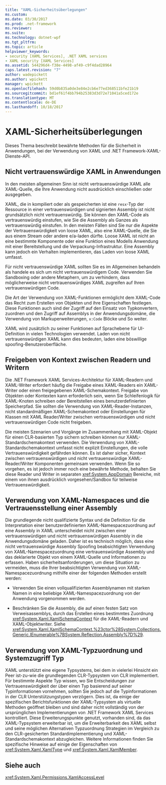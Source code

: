 ```yaml
---
title: "XAML-Sicherheitsüberlegungen"
ms.custom: 
ms.date: 03/30/2017
ms.prod: .net-framework
ms.reviewer: 
ms.suite: 
ms.technology: dotnet-wpf
ms.tgt_pltfrm: 
ms.topic: article
helpviewer_keywords:
- security [XAML Services], .NET XAML services
- XAML security [XAML Services]
ms.assetid: 544296d4-f38e-4498-af49-c9f4dad28964
caps.latest.revision: "7"
author: wadepickett
ms.author: wpickett
manager: wpickett
ms.openlocfilehash: 59d0b835a0de3e84e2cb6e77ed368511bfe21b19
ms.sourcegitcommit: bd1ef61f4bb794b25383d3d72e71041a5ced172e
ms.translationtype: MT
ms.contentlocale: de-DE
ms.lasthandoff: 10/18/2017
---
```

# <a name="xaml-security-considerations"></a>XAML-Sicherheitsüberlegungen
Dieses Thema beschreibt bewährte Methoden für die Sicherheit in Anwendungen, bei der Verwendung von XAML und .NET Framework-XAML-Dienste-API.  
  
## <a name="untrusted-xaml-in-applications"></a>Nicht vertrauenswürdige XAML in Anwendungen  
 In den meisten allgemeinen Sinn ist nicht vertrauenswürdige XAML alle XAML-Quelle, die Ihre Anwendung nicht ausdrücklich einschließen oder ausgegeben.  
  
 XAML, die in kompiliert oder als gespeicherten ist eine `resx`-Typ der Ressource in einer vertrauenswürdigen und signierten Assembly ist nicht grundsätzlich nicht vertrauenswürdig. Sie können den XAML-Code als vertrauenswürdig einstufen, wie Sie die Assembly als Ganzes als vertrauenswürdig einstufen. In den meisten Fällen sind Sie nur die Aspekte der Vertrauenswürdigkeit von loose XAML, also eine XAML-Quelle, die Sie aus einem Stream oder andere e/a-laden dürfte. Loose XAML ist nicht an eine bestimmte Komponente oder eine Funktion eines Modells Anwendung mit einer Bereitstellung und die Verpackung-Infrastruktur. Eine Assembly kann jedoch ein Verhalten implementieren, das Laden von loose XAML umfasst.  
  
 Für nicht vertrauenswürdige XAML sollten Sie es im Allgemeinen behandeln als handele es sich um nicht vertrauenswürdigem Code. Verwenden Sie Sandboxing oder andere Metaphern, um zu verhindern, dass möglicherweise nicht vertrauenswürdiges XAML zugreifen auf Ihren vertrauenswürdigen Code.  
  
 Die Art der Verwendung von XAML-Funktionen ermöglicht dem XAML-Code das Recht zum Erstellen von Objekten und ihre Eigenschaften festlegen. Diese Funktionen auch sind der Zugriff auf den Einsatz von Typkonvertern, zuordnen und den Zugriff auf Assemblys in der Anwendungsdomäne, die Verwendung von Markuperweiterungen, `x:Code` Blöcke und So weiter.  
  
 XAML wird zusätzlich zu seiner Funktionen auf Sprachebene für UI-Definition in vielen Technologien verwendet. Laden von nicht vertrauenswürdigen XAML kann dies bedeuten, laden eine böswillige spoofing-Benutzeroberfläche.  
  
## <a name="sharing-context-between-readers-and-writers"></a>Freigeben von Kontext zwischen Readern und Writern  
 Die .NET Framework XAML Services-Architektur für XAML-Readern und XAML-Writer erfordert häufig die Freigabe eines XAML-Readers ein XAML-Writer oder einen freigegebenen XAML-Schemakontext. Freigabe von Objekten oder Kontexten kann erforderlich sein, wenn Sie Schleifenlogik für XAML-Knoten schreiben oder Bereitstellen eines benutzerdefinierten Speicherpfad. Sie sollten die Verwendung von XAML-Reader-Instanzen, nicht standardmäßigen XAML-Schemakontext oder Einstellungen für Klassen mit XAML Reader/Writer zwischen vertrauenswürdigen und nicht vertrauenswürdigen Code nicht freigeben.  
  
 Die meisten Szenarien und Vorgänge im Zusammenhang mit XAML-Objekt für einen CLR-basierten Typ sichern schreiben können nur XAML-Standardschemakontext verwenden. Die Verwendung von XAML-Standardschemakontext umfasst nicht explizit Einstellungen, die volle Vertrauenswürdigkeit gefährden können. Es ist daher sicher, Kontext zwischen vertrauenswürdigen und nicht vertrauenswürdige XAML-Reader/Writer Komponenten gemeinsam verwenden. Wenn Sie so vorgehen, es ist jedoch immer noch eine bewährte Methode, behalten Sie diese Reader und Writer in separaten <xref:System.AppDomain> Bereiche, mit einem von ihnen ausdrücklich vorgesehen/Sandbox für teilweise Vertrauenswürdigkeit.  
  
## <a name="xaml-namespaces-and-assembly-trust"></a>Verwendung von XAML-Namespaces und die Vertrauensstellung einer Assembly  
 Die grundlegende nicht qualifizierte Syntax und die Definition für die Interpretation einer benutzerdefinierten XAML-Namespacezuordnung auf eine Assembly in XAML unterscheidet nicht zwischen einer vertrauenswürdigen und nicht vertrauenswürdigen Assembly in die Anwendungsdomäne geladen. Daher ist es technisch möglich, dass eine nicht vertrauenswürdige Assembly Spoofing beabsichtigten Verwendung von XAML-Namespacezuordnung eine vertrauenswürdige Assembly und das deklarierte Objekt von einem XAML-Quelle und Informationen zu erfassen. Haben sicherheitsanforderungen, um diese Situation zu vermeiden, muss die Ihrer beabsichtigten Verwendung von XAML-Namespacezuordnung mithilfe einer der folgenden Methoden erstellt werden:  
  
-   Verwenden Sie einen vollqualifizierten Assemblynamen mit starken Namen in eine beliebige XAML-Namespacezuordnung von der Anwendung vorgenommen werden.  
  
-   Beschränken Sie die Assembly, die auf einen festen Satz von Verweisassemblys, durch das Erstellen eines bestimmtes Zuordnung <xref:System.Xaml.XamlSchemaContext> für die XAML-Readern und XAML-Objektwriter. Siehe <xref:System.Xaml.XamlSchemaContext.%23ctor%28System.Collections.Generic.IEnumerable%7BSystem.Reflection.Assembly%7D%29>.  
  
## <a name="xaml-type-mapping-and-type-system-access"></a>Verwendung von XAML-Typzuordnung und Systemzugriff Typ  
 XAML unterstützt eine eigene Typsystems, bei dem in vielerlei Hinsicht ein Peer ist-zu-wie die grundlegenden CLR-Typsystem von CLR implementiert. Für bestimmte Aspekte Typ wissen, wo Sie Entscheidungen zur Vertrauenswürdigkeit der über einen Typ basierend auf seiner Typinformationen vornehmen, sollten Sie jedoch auf die Typinformationen in der CLR Unterstützungstypen verzögern. Dies ist, da einige der spezifischen Berichtsfunktionen der XAML-Typsystem als virtuelle Methoden geöffnet bleiben und sind daher nicht vollständig von der ursprünglichen Implementierungen von .NET Framework XAML Services kontrolliert. Diese Erweiterungspunkte genutzt, vorhanden sind, da das XAML-Typsystem erweiterbar ist, um die Erweiterbarkeit des XAML selbst und seine möglichen Alternativen Typzuordnung Strategien im Vergleich zu den CLR-gesicherten Standardimplementierung und XAML-Standardschemakontext abzugleichen. Weitere Informationen finden Sie spezifische Hinweise auf einige der Eigenschaften von <xref:System.Xaml.XamlType> und <xref:System.Xaml.XamlMember>.  
  
## <a name="see-also"></a>Siehe auch  
 <xref:System.Xaml.Permissions.XamlAccessLevel>

